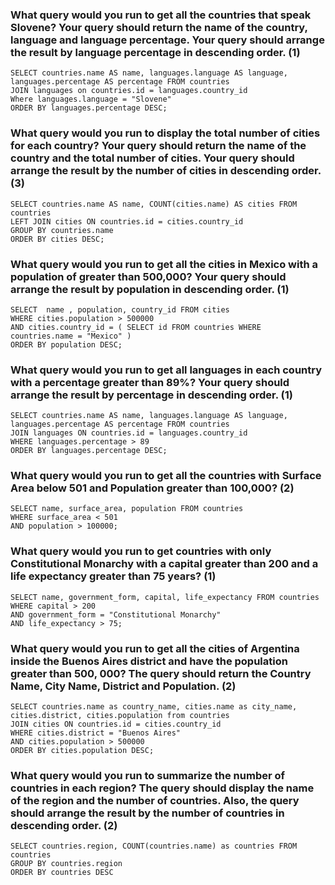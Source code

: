 ### What query would you run to get all the countries that speak Slovene? Your query should return the name of the country, language and language percentage. Your query should arrange the result by language percentage in descending order. (1)
```
SELECT countries.name AS name, languages.language AS language, languages.percentage AS percentage FROM countries
JOIN languages on countries.id = languages.country_id
Where languages.language = "Slovene"
ORDER BY languages.percentage DESC;
```

### What query would you run to display the total number of cities for each country? Your query should return the name of the country and the total number of cities. Your query should arrange the result by the number of cities in descending order. (3)
```
SELECT countries.name AS name, COUNT(cities.name) AS cities FROM countries
LEFT JOIN cities ON countries.id = cities.country_id
GROUP BY countries.name
ORDER BY cities DESC;
```

### What query would you run to get all the cities in Mexico with a population of greater than 500,000? Your query should arrange the result by population in descending order. (1)
```
SELECT  name , population, country_id FROM cities
WHERE cities.population > 500000
AND cities.country_id = ( SELECT id FROM countries WHERE countries.name = "Mexico" )
ORDER BY population DESC;
```

### What query would you run to get all languages in each country with a percentage greater than 89%? Your query should arrange the result by percentage in descending order. (1)
```
SELECT countries.name AS name, languages.language AS language, languages.percentage AS percentage FROM countries
JOIN languages ON countries.id = languages.country_id
WHERE languages.percentage > 89
ORDER BY languages.percentage DESC;
```

### What query would you run to get all the countries with Surface Area below 501 and Population greater than 100,000? (2)
```
SELECT name, surface_area, population FROM countries
WHERE surface_area < 501
AND population > 100000;
```

### What query would you run to get countries with only Constitutional Monarchy with a capital greater than 200 and a life expectancy greater than 75 years? (1)
```
SELECT name, government_form, capital, life_expectancy FROM countries
WHERE capital > 200
AND government_form = "Constitutional Monarchy"
AND life_expectancy > 75;
```

### What query would you run to get all the cities of Argentina inside the Buenos Aires district and have the population greater than 500, 000? The query should return the Country Name, City Name, District and Population. (2)
```
SELECT countries.name as country_name, cities.name as city_name, cities.district, cities.population from countries
JOIN cities ON countries.id = cities.country_id
WHERE cities.district = "Buenos Aires"
AND cities.population > 500000
ORDER BY cities.population DESC;
```

### What query would you run to summarize the number of countries in each region? The query should display the name of the region and the number of countries. Also, the query should arrange the result by the number of countries in descending order. (2)
```
SELECT countries.region, COUNT(countries.name) as countries FROM countries
GROUP BY countries.region
ORDER BY countries DESC
```